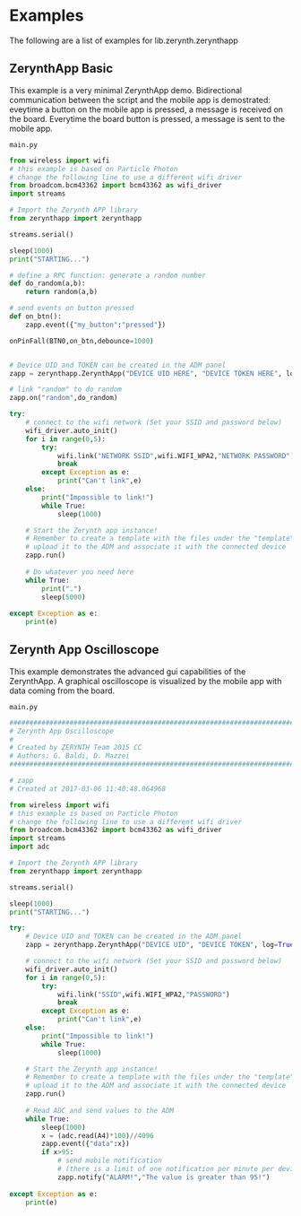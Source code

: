 # Examples

The following are a list of examples for lib.zerynth.zerynthapp

## ZerynthApp Basic


This example is a very minimal ZerynthApp demo.
Bidirectional communication between the script and the mobile app is demostrated: eveytime a button on the mobile app is pressed, a message is received on the board. Everytime the board button is pressed, a message is sent to the mobile app.





```main.py```

```python
from wireless import wifi
# this example is based on Particle Photon
# change the following line to use a different wifi driver
from broadcom.bcm43362 import bcm43362 as wifi_driver
import streams

# Import the Zerynth APP library
from zerynthapp import zerynthapp

streams.serial()

sleep(1000)
print("STARTING...")

# define a RPC function: generate a random number
def do_random(a,b):
    return random(a,b)

# send events on button pressed
def on_btn():
    zapp.event({"my_button":"pressed"})

onPinFall(BTN0,on_btn,debounce=1000)


# Device UID and TOKEN can be created in the ADM panel
zapp = zerynthapp.ZerynthApp("DEVICE UID HERE", "DEVICE TOKEN HERE", log=True)

# link "random" to do_random
zapp.on("random",do_random)

try:
    # connect to the wifi network (Set your SSID and password below)
    wifi_driver.auto_init()
    for i in range(0,5):
        try:
            wifi.link("NETWORK SSID",wifi.WIFI_WPA2,"NETWORK PASSWORD")
            break
        except Exception as e:
            print("Can't link",e)
    else:
        print("Impossible to link!")
        while True:
            sleep(1000)

    # Start the Zerynth app instance!
    # Remember to create a template with the files under the "template" folder you just cloned
    # upload it to the ADM and associate it with the connected device
    zapp.run()
    
    # Do whatever you need here
    while True:
        print(".")
        sleep(5000)
        
except Exception as e:
    print(e)

```
## Zerynth App Oscilloscope


This example demonstrates the advanced gui capabilities of the ZerynthApp.
A graphical oscilloscope is visualized by the mobile app with data coming from the board.





```main.py```

```python
################################################################################
# Zerynth App Oscilloscope
#
# Created by ZERYNTH Team 2015 CC
# Authors: G. Baldi, D. Mazzei
################################################################################

# zapp
# Created at 2017-03-06 11:40:48.064968

from wireless import wifi
# this example is based on Particle Photon
# change the following line to use a different wifi driver
from broadcom.bcm43362 import bcm43362 as wifi_driver
import streams
import adc

# Import the Zerynth APP library
from zerynthapp import zerynthapp

streams.serial()

sleep(1000)
print("STARTING...")

try:
    # Device UID and TOKEN can be created in the ADM panel
    zapp = zerynthapp.ZerynthApp("DEVICE UID", "DEVICE TOKEN", log=True)

    # connect to the wifi network (Set your SSID and password below)
    wifi_driver.auto_init()
    for i in range(0,5):
        try:
            wifi.link("SSID",wifi.WIFI_WPA2,"PASSWORD")
            break
        except Exception as e:
            print("Can't link",e)
    else:
        print("Impossible to link!")
        while True:
            sleep(1000)

    # Start the Zerynth app instance!
    # Remember to create a template with the files under the "template" folder you just cloned
    # upload it to the ADM and associate it with the connected device
    zapp.run()
    
    # Read ADC and send values to the ADM
    while True:
        sleep(1000)
        x = (adc.read(A4)*100)//4096
        zapp.event({"data":x})
        if x>95:
            # send mobile notification
            # (there is a limit of one notification per minute per device on the ADM sandbox)
            zapp.notify("ALARM!","The value is greater than 95!")
        
except Exception as e:
    print(e)
```
